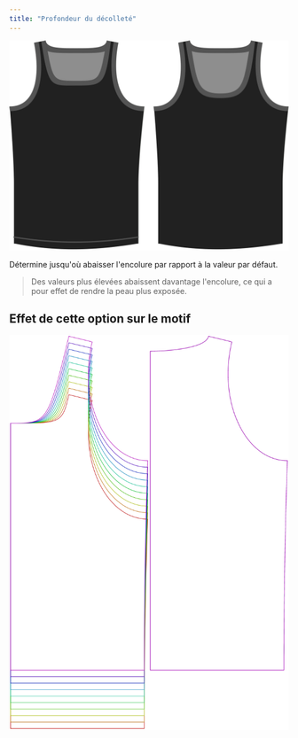 ```yaml
---
title: "Profondeur du décolleté"
---
```


![L'option de profondeur d'encolure sur Aaron](./necklinedrop.svg)

Détermine jusqu'où abaisser l'encolure par rapport à la valeur par défaut.

> Des valeurs plus élevées abaissent davantage l'encolure, ce qui a pour effet de rendre la peau plus exposée.

## Effet de cette option sur le motif

![Cette image montre l'effet de cette option en superposant plusieurs variantes qui ont une valeur différente pour cette option](aaron_necklinedrop_sample.svg "Effet de cette option sur le modèle")
